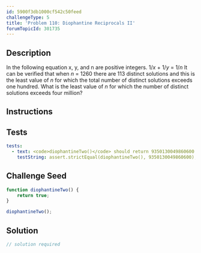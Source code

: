 ```yaml
---
id: 5900f3db1000cf542c50feed
challengeType: 5
title: 'Problem 110: Diophantine Reciprocals II'
forumTopicId: 301735
---
```


## Description
<section id='description'>
In the following equation x, y, and n are positive integers.
1/<var>x</var> + 1/<var>y</var> = 1/<var>n</var>
It can be verified that when <var>n</var> = 1260 there are 113 distinct solutions and this is the least value of <var>n</var> for which the total number of distinct solutions exceeds one hundred.
What is the least value of <var>n</var> for which the number of distinct solutions exceeds four million?
</section>

## Instructions
<section id='instructions'>

</section>

## Tests
<section id='tests'>

```yml
tests:
  - text: <code>diophantineTwo()</code> should return 9350130049860600.
    testString: assert.strictEqual(diophantineTwo(), 9350130049860600);

```

</section>

## Challenge Seed
<section id='challengeSeed'>

<div id='js-seed'>

```js
function diophantineTwo() {
    return true;
}

diophantineTwo();
```

</div>



</section>

## Solution
<section id='solution'>

```js
// solution required
```

</section>
